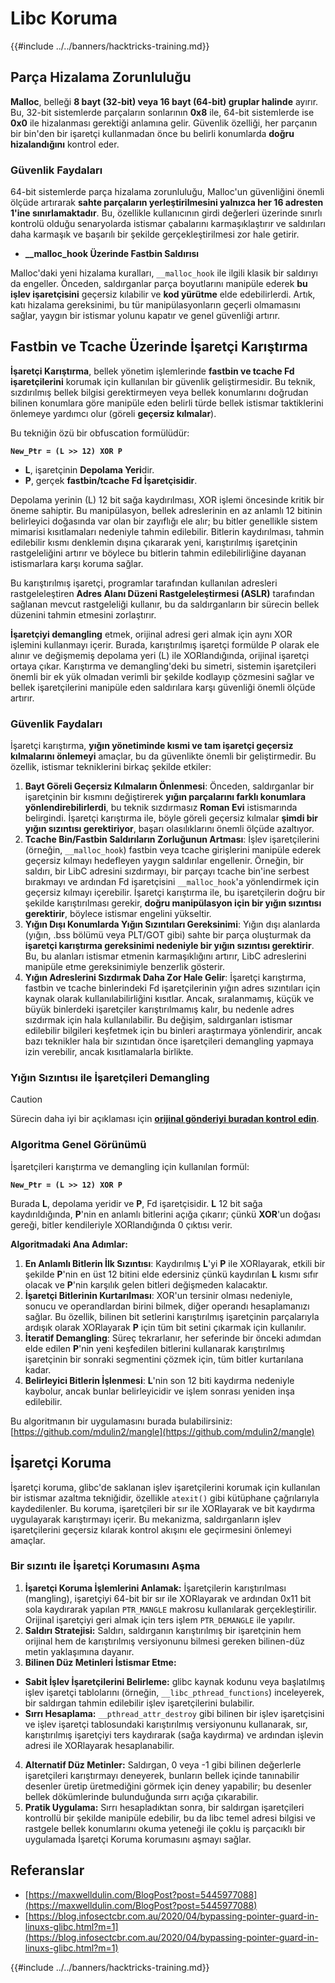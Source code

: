 # Libc Koruma

{{#include ../../banners/hacktricks-training.md}}

## Parça Hizalama Zorunluluğu

**Malloc**, belleği **8 bayt (32-bit) veya 16 bayt (64-bit) gruplar halinde** ayırır. Bu, 32-bit sistemlerde parçaların sonlarının **0x8** ile, 64-bit sistemlerde ise **0x0** ile hizalanması gerektiği anlamına gelir. Güvenlik özelliği, her parçanın bir bin'den bir işaretçi kullanmadan önce bu belirli konumlarda **doğru hizalandığını** kontrol eder.

### Güvenlik Faydaları

64-bit sistemlerde parça hizalama zorunluluğu, Malloc'un güvenliğini önemli ölçüde artırarak **sahte parçaların yerleştirilmesini yalnızca her 16 adresten 1'ine sınırlamaktadır**. Bu, özellikle kullanıcının girdi değerleri üzerinde sınırlı kontrolü olduğu senaryolarda istismar çabalarını karmaşıklaştırır ve saldırıları daha karmaşık ve başarılı bir şekilde gerçekleştirilmesi zor hale getirir.

- **\_\_malloc_hook Üzerinde Fastbin Saldırısı**

Malloc'daki yeni hizalama kuralları, `__malloc_hook` ile ilgili klasik bir saldırıyı da engeller. Önceden, saldırganlar parça boyutlarını manipüle ederek **bu işlev işaretçisini** geçersiz kılabilir ve **kod yürütme** elde edebilirlerdi. Artık, katı hizalama gereksinimi, bu tür manipülasyonların geçerli olmamasını sağlar, yaygın bir istismar yolunu kapatır ve genel güvenliği artırır.

## Fastbin ve Tcache Üzerinde İşaretçi Karıştırma

**İşaretçi Karıştırma**, bellek yönetim işlemlerinde **fastbin ve tcache Fd işaretçilerini** korumak için kullanılan bir güvenlik geliştirmesidir. Bu teknik, sızdırılmış bellek bilgisi gerektirmeyen veya bellek konumlarını doğrudan bilinen konumlara göre manipüle eden belirli türde bellek istismar taktiklerini önlemeye yardımcı olur (göreli **geçersiz kılmalar**).

Bu tekniğin özü bir obfuscation formülüdür:

**`New_Ptr = (L >> 12) XOR P`**

- **L**, işaretçinin **Depolama Yeri**dir.
- **P**, gerçek **fastbin/tcache Fd İşaretçisidir**.

Depolama yerinin (L) 12 bit sağa kaydırılması, XOR işlemi öncesinde kritik bir öneme sahiptir. Bu manipülasyon, bellek adreslerinin en az anlamlı 12 bitinin belirleyici doğasında var olan bir zayıflığı ele alır; bu bitler genellikle sistem mimarisi kısıtlamaları nedeniyle tahmin edilebilir. Bitlerin kaydırılması, tahmin edilebilir kısmı denklemin dışına çıkararak yeni, karıştırılmış işaretçinin rastgeleliğini artırır ve böylece bu bitlerin tahmin edilebilirliğine dayanan istismarlara karşı koruma sağlar.

Bu karıştırılmış işaretçi, programlar tarafından kullanılan adresleri rastgeleleştiren **Adres Alanı Düzeni Rastgeleleştirmesi (ASLR)** tarafından sağlanan mevcut rastgeleliği kullanır, bu da saldırganların bir sürecin bellek düzenini tahmin etmesini zorlaştırır.

**İşaretçiyi demangling** etmek, orijinal adresi geri almak için aynı XOR işlemini kullanmayı içerir. Burada, karıştırılmış işaretçi formülde P olarak ele alınır ve değişmemiş depolama yeri (L) ile XORlandığında, orijinal işaretçi ortaya çıkar. Karıştırma ve demangling'deki bu simetri, sistemin işaretçileri önemli bir ek yük olmadan verimli bir şekilde kodlayıp çözmesini sağlar ve bellek işaretçilerini manipüle eden saldırılara karşı güvenliği önemli ölçüde artırır.

### Güvenlik Faydaları

İşaretçi karıştırma, **yığın yönetiminde kısmi ve tam işaretçi geçersiz kılmalarını önlemeyi** amaçlar, bu da güvenlikte önemli bir geliştirmedir. Bu özellik, istismar tekniklerini birkaç şekilde etkiler:

1. **Bayt Göreli Geçersiz Kılmaların Önlenmesi**: Önceden, saldırganlar bir işaretçinin bir kısmını değiştirerek **yığın parçalarını farklı konumlara yönlendirebilirlerdi**, bu teknik sızdırmasız **Roman Evi** istismarında belirgindi. İşaretçi karıştırma ile, böyle göreli geçersiz kılmalar **şimdi bir yığın sızıntısı gerektiriyor**, başarı olasılıklarını önemli ölçüde azaltıyor.
2. **Tcache Bin/Fastbin Saldırıların Zorluğunun Artması**: İşlev işaretçilerini (örneğin, `__malloc_hook`) fastbin veya tcache girişlerini manipüle ederek geçersiz kılmayı hedefleyen yaygın saldırılar engellenir. Örneğin, bir saldırı, bir LibC adresini sızdırmayı, bir parçayı tcache bin'ine serbest bırakmayı ve ardından Fd işaretçisini `__malloc_hook`'a yönlendirmek için geçersiz kılmayı içerebilir. İşaretçi karıştırma ile, bu işaretçilerin doğru bir şekilde karıştırılması gerekir, **doğru manipülasyon için bir yığın sızıntısı gerektirir**, böylece istismar engelini yükseltir.
3. **Yığın Dışı Konumlarda Yığın Sızıntıları Gereksinimi**: Yığın dışı alanlarda (yığın, .bss bölümü veya PLT/GOT gibi) sahte bir parça oluşturmak da **işaretçi karıştırma gereksinimi nedeniyle bir yığın sızıntısı gerektirir**. Bu, bu alanları istismar etmenin karmaşıklığını artırır, LibC adreslerini manipüle etme gereksinimiyle benzerlik gösterir.
4. **Yığın Adreslerini Sızdırmak Daha Zor Hale Gelir**: İşaretçi karıştırma, fastbin ve tcache binlerindeki Fd işaretçilerinin yığın adres sızıntıları için kaynak olarak kullanılabilirliğini kısıtlar. Ancak, sıralanmamış, küçük ve büyük binlerdeki işaretçiler karıştırılmamış kalır, bu nedenle adres sızdırmak için hala kullanılabilir. Bu değişim, saldırganları istismar edilebilir bilgileri keşfetmek için bu binleri araştırmaya yönlendirir, ancak bazı teknikler hala bir sızıntıdan önce işaretçileri demangling yapmaya izin verebilir, ancak kısıtlamalarla birlikte.

### **Yığın Sızıntısı ile İşaretçileri Demangling**

> [!CAUTION]
> Sürecin daha iyi bir açıklaması için [**orijinal gönderiyi buradan kontrol edin**](https://maxwelldulin.com/BlogPost?post=5445977088).

### Algoritma Genel Görünümü

İşaretçileri karıştırma ve demangling için kullanılan formül:&#x20;

**`New_Ptr = (L >> 12) XOR P`**

Burada **L**, depolama yeridir ve **P**, Fd işaretçisidir. **L** 12 bit sağa kaydırıldığında, **P**'nin en anlamlı bitlerini açığa çıkarır; çünkü **XOR**'un doğası gereği, bitler kendileriyle XORlandığında 0 çıktısı verir.

**Algoritmadaki Ana Adımlar:**

1. **En Anlamlı Bitlerin İlk Sızıntısı**: Kaydırılmış **L**'yi **P** ile XORlayarak, etkili bir şekilde **P**'nin en üst 12 bitini elde edersiniz çünkü kaydırılan **L** kısmı sıfır olacak ve **P**'nin karşılık gelen bitleri değişmeden kalacaktır.
2. **İşaretçi Bitlerinin Kurtarılması**: XOR'un tersinir olması nedeniyle, sonucu ve operandlardan birini bilmek, diğer operandı hesaplamanızı sağlar. Bu özellik, bilinen bit setlerini karıştırılmış işaretçinin parçalarıyla ardışık olarak XORlayarak **P** için tüm bit setini çıkarmak için kullanılır.
3. **İteratif Demangling**: Süreç tekrarlanır, her seferinde bir önceki adımdan elde edilen **P**'nin yeni keşfedilen bitlerini kullanarak karıştırılmış işaretçinin bir sonraki segmentini çözmek için, tüm bitler kurtarılana kadar.
4. **Belirleyici Bitlerin İşlenmesi**: **L**'nin son 12 biti kaydırma nedeniyle kaybolur, ancak bunlar belirleyicidir ve işlem sonrası yeniden inşa edilebilir.

Bu algoritmanın bir uygulamasını burada bulabilirsiniz: [https://github.com/mdulin2/mangle](https://github.com/mdulin2/mangle)

## İşaretçi Koruma

İşaretçi koruma, glibc'de saklanan işlev işaretçilerini korumak için kullanılan bir istismar azaltma tekniğidir, özellikle `atexit()` gibi kütüphane çağrılarıyla kaydedilenler. Bu koruma, işaretçileri bir sır ile XORlayarak ve bit kaydırma uygulayarak karıştırmayı içerir. Bu mekanizma, saldırganların işlev işaretçilerini geçersiz kılarak kontrol akışını ele geçirmesini önlemeyi amaçlar.

### **Bir sızıntı ile İşaretçi Korumasını Aşma**

1. **İşaretçi Koruma İşlemlerini Anlamak:** İşaretçilerin karıştırılması (mangling), işaretçiyi 64-bit bir sır ile XORlayarak ve ardından 0x11 bit sola kaydırarak yapılan `PTR_MANGLE` makrosu kullanılarak gerçekleştirilir. Orijinal işaretçiyi geri almak için ters işlem `PTR_DEMANGLE` ile yapılır.
2. **Saldırı Stratejisi:** Saldırı, saldırganın karıştırılmış bir işaretçinin hem orijinal hem de karıştırılmış versiyonunu bilmesi gereken bilinen-düz metin yaklaşımına dayanır.
3. **Bilinen Düz Metinleri İstismar Etme:**
- **Sabit İşlev İşaretçilerini Belirleme:** glibc kaynak kodunu veya başlatılmış işlev işaretçi tablolarını (örneğin, `__libc_pthread_functions`) inceleyerek, bir saldırgan tahmin edilebilir işlev işaretçilerini bulabilir.
- **Sırrı Hesaplama:** `__pthread_attr_destroy` gibi bilinen bir işlev işaretçisini ve işlev işaretçi tablosundaki karıştırılmış versiyonunu kullanarak, sır, karıştırılmış işaretçiyi ters kaydırarak (sağa kaydırma) ve ardından işlevin adresi ile XORlayarak hesaplanabilir.
4. **Alternatif Düz Metinler:** Saldırgan, 0 veya -1 gibi bilinen değerlerle işaretçileri karıştırmayı deneyerek, bunların bellek içinde tanınabilir desenler üretip üretmediğini görmek için deney yapabilir; bu desenler bellek dökümlerinde bulunduğunda sırrı açığa çıkarabilir.
5. **Pratik Uygulama:** Sırrı hesapladıktan sonra, bir saldırgan işaretçileri kontrollü bir şekilde manipüle edebilir, bu da libc temel adresi bilgisi ve rastgele bellek konumlarını okuma yeteneği ile çoklu iş parçacıklı bir uygulamada İşaretçi Koruma korumasını aşmayı sağlar.

## Referanslar

- [https://maxwelldulin.com/BlogPost?post=5445977088](https://maxwelldulin.com/BlogPost?post=5445977088)
- [https://blog.infosectcbr.com.au/2020/04/bypassing-pointer-guard-in-linuxs-glibc.html?m=1](https://blog.infosectcbr.com.au/2020/04/bypassing-pointer-guard-in-linuxs-glibc.html?m=1)

{{#include ../../banners/hacktricks-training.md}}
